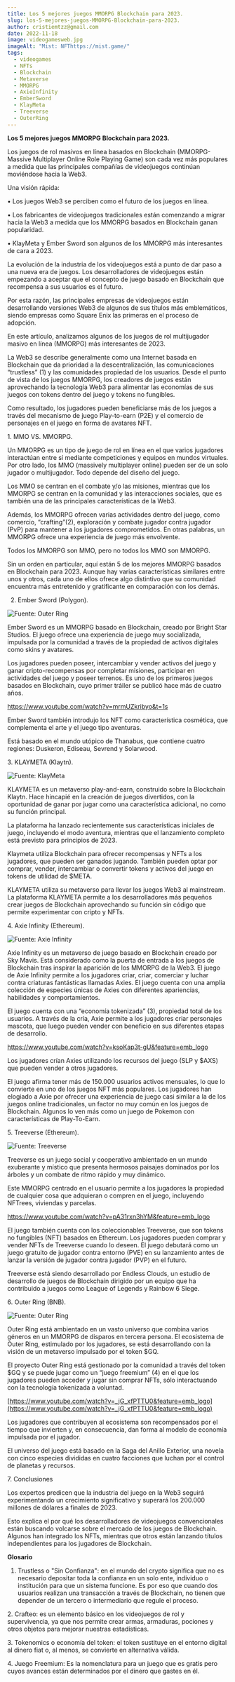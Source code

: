 ```yaml
---
title: Los 5 mejores juegos MMORPG Blockchain para 2023.
slug: los-5-mejores-juegos-MMORPG-Blockchain-para-2023.
author: cristiemtzz@gmail.com
date: 2022-11-18
image: videogamesweb.jpg
imageAlt: "Mist: NFThttps://mist.game/"
tags:
  - videogames
  - NFTs
  - Blockchain
  - Metaverse
  - MMORPG
  - AxieInfinity
  - EmberSword
  - KlayMeta
  - Treeverse
  - OuterRing
---
```

**Los 5 mejores juegos MMORPG Blockchain para 2023.**

Los juegos de rol masivos en línea basados en Blockchain (MMORPG- Massive Multiplayer Online Role Playing Game) son cada vez más populares a medida que las principales compañías de videojuegos continúan moviéndose hacia la Web3.

Una visión rápida:

•	Los juegos Web3 se perciben como el futuro de los juegos en línea.

•	Los fabricantes de videojuegos tradicionales están comenzando a migrar hacia la Web3 a medida que los MMORPG basados en Blockchain ganan popularidad.

•	KlayMeta y Ember Sword son algunos de los MMORPG más interesantes de cara a 2023.

   La evolución de la industria de los videojuegos está a punto de dar paso a una nueva era de juegos. Los desarrolladores de videojuegos están empezando a aceptar que el concepto de juego basado en Blockchain que recompensa a sus usuarios es el futuro.

Por esta razón, las principales empresas de videojuegos están desarrollando versiones Web3 de algunos de sus títulos más emblemáticos, siendo empresas como Square Enix las primeras en el proceso de adopción. 

En este artículo, analizamos algunos de los juegos de rol multijugador masivo en línea (MMORPG) más interesantes de 2023.

La Web3 se describe generalmente como una Internet basada en Blockchain que da prioridad a la descentralización, las comunicaciones “trustless” (1) y las comunidades propiedad de los usuarios. Desde el punto de vista de los juegos MMORPG, los creadores de juegos están aprovechando la tecnología Web3 para alimentar las economías de sus juegos con tokens dentro del juego y tokens no fungibles.

Como resultado, los jugadores pueden beneficiarse más de los juegos a través del mecanismo de juego Play-to-earn (P2E) y el comercio de personajes en el juego en forma de avatares NFT.

1﻿. MMO VS. MMORPG.

Un MMORPG es un tipo de juego de rol en línea en el que varios jugadores interactúan entre sí mediante competiciones y equipos en mundos virtuales. Por otro lado, los MMO (massively multiplayer online) pueden ser de un solo jugador o multijugador. Todo depende del diseño del juego.

Los MMO se centran en el combate y/o las misiones, mientras que los MMORPG se centran en la comunidad y las interacciones sociales, que es también una de las principales características de la Web3. 

Además, los MMORPG ofrecen varias actividades dentro del juego, como comercio, “crafting”(2), exploración y combate jugador contra jugador (PvP) para mantener a los jugadores comprometidos. En otras palabras, un MMORPG ofrece una experiencia de juego más envolvente.

Todos los MMORPG son MMO, pero no todos los MMO son MMORPG.

Sin un orden en particular, aquí están 5 de los mejores MMORPG basados en Blockchain para 2023. Aunque hay varias características similares entre unos y otros, cada uno de ellos ofrece algo distintivo que su comunidad encuentra más entretenido y gratificante en comparación con los demás.

2. Ember Sword (Polygon). 

![Fuente: Outer Ring](ember-sword.jpg "Fuente: Outer Ring")

Ember Sword es un MMORPG basado en Blockchain, creado por Bright Star Studios. El juego ofrece una experiencia de juego muy socializada, impulsada por la comunidad a través de la propiedad de activos digitales como skins y avatares.

Los jugadores pueden poseer, intercambiar y vender activos del juego y ganar cripto-recompensas por completar misiones, participar en actividades del juego y poseer terrenos. Es uno de los primeros juegos basados en Blockchain, cuyo primer tráiler se publicó hace más de cuatro años.

<https://www.youtube.com/watch?v=mrmUZkribyo&t=1s>

Ember Sword también introdujo los NFT como característica cosmética, que complementa el arte y el juego tipo aventuras.

Está basado en el mundo utópico de Thanabus, que contiene cuatro regiones: Duskeron, Ediseau, Sevrend y Solarwood.

3﻿. KLAYMETA (Klaytn).

![Fuente: KlayMeta](klaymeta.jpg "Fuente: KlayMeta")

KLAYMETA es un metaverso play-and-earn, construido sobre la Blockchain Klaytn. Hace hincapié en la creación de juegos divertidos, con la oportunidad de ganar por jugar como una característica adicional, no como su función principal.

La plataforma ha lanzado recientemente sus características iniciales de juego, incluyendo el modo aventura, mientras que el lanzamiento completo está previsto para principios de 2023.

Klaymeta utiliza Blockchain para ofrecer recompensas y NFTs a los jugadores, que pueden ser ganados jugando. También pueden optar por comprar, vender, intercambiar o convertir tokens y activos del juego en tokens de utilidad de $META.

KLAYMETA utiliza su metaverso para llevar los juegos Web3 al mainstream. La plataforma KLAYMETA permite a los desarrolladores más pequeños crear juegos de Blockchain aprovechando su función sin código que permite experimentar con cripto y NFTs.

4﻿. Axie Infinity (Ethereum).

![Fuente: Axie Infinity](axie-infinity.jpg "Fuente: Axie Infinity")

Axie Infinity es un metaverso de juego basado en Blockchain creado por Sky Mavis. Está considerado como la puerta de entrada a los juegos de Blockchain tras inspirar la aparición de los MMORPG de la Web3. El juego de Axie Infinity permite a los jugadores criar, criar, comerciar y luchar contra criaturas fantásticas llamadas Axies. El juego cuenta con una amplia colección de especies únicas de Axies con diferentes apariencias, habilidades y comportamientos.

El juego cuenta con una “economía tokenizada” (3), propiedad total de los usuarios. A través de la cría, Axie permite a los jugadores criar personajes mascota, que luego pueden vender con beneficio en sus diferentes etapas de desarrollo.

<https://www.youtube.com/watch?v=ksoKap3t-gU&feature=emb_logo>

Los jugadores crían Axies utilizando los recursos del juego (SLP y $AXS) que pueden vender a otros jugadores.

El juego afirma tener más de 150.000 usuarios activos mensuales, lo que lo convierte en uno de los juegos NFT más populares. Los jugadores han elogiado a Axie por ofrecer una experiencia de juego casi similar a la de los juegos online tradicionales, un factor no muy común en los juegos de Blockchain. Algunos lo ven más como un juego de Pokemon con características de Play-To-Earn.

5﻿. Treeverse (Ethereum).

![Fuente: Treeverse](treeverse.jpg "Fuente: Treeverse")

Treeverse es un juego social y cooperativo ambientado en un mundo exuberante y místico que presenta hermosos paisajes dominados por los árboles y un combate de ritmo rápido y muy dinámico. 

Este MMORPG centrado en el usuario permite a los jugadores la propiedad de cualquier cosa que adquieran o compren en el juego, incluyendo NFTrees, viviendas y parcelas.

<https://www.youtube.com/watch?v=pA31rxn3hYM&feature=emb_logo>

El juego también cuenta con los coleccionables Treeverse, que son tokens no fungibles (NFT) basados en Ethereum. Los jugadores pueden comprar y vender NFTs de Treeverse cuando lo deseen. El juego debutará como un juego gratuito de jugador contra entorno (PVE) en su lanzamiento antes de lanzar la versión de jugador contra jugador (PVP) en el futuro.

Treeverse está siendo desarrollado por Endless Clouds, un estudio de desarrollo de juegos de Blockchain dirigido por un equipo que ha contribuido a juegos como League of Legends y Rainbow 6 Siege.

6﻿. Outer Ring (BNB).

![Fuente: Outer Ring](outer-ring.jpg "Fuente: Outer Ring")

Outer Ring está ambientado en un vasto universo que combina varios géneros en un MMORPG de disparos en tercera persona. El ecosistema de Outer Ring, estimulado por los jugadores, se está desarrollando con la visión de un metaverso impulsado por el token $GQ. 

El proyecto Outer Ring está gestionado por la comunidad a través del token $GQ y se puede jugar como un “juego freemium” (4) en el que los jugadores pueden acceder y jugar sin comprar NFTs, sólo interactuando con la tecnología tokenizada a voluntad. 

[https://www.youtube.com/watch?v=_jG_xfPTTU0&feature=emb_logo](https://www.youtube.com/watch?v=_jG_xfPTTU0&feature=emb_logo)

Los jugadores que contribuyen al ecosistema son recompensados por el tiempo que invierten y, en consecuencia, dan forma al modelo de economía impulsada por el jugador.

El universo del juego está basado en la Saga del Anillo Exterior, una novela con cinco especies divididas en cuatro facciones que luchan por el control de planetas y recursos.

7﻿. Conclusiones

Los expertos predicen que la industria del juego en la Web3 seguirá experimentando un crecimiento significativo y superará los 200.000 millones de dólares a finales de 2023.

Esto explica el por qué los desarrolladores de videojuegos convencionales están buscando volcarse sobre el mercado de los juegos de Blockchain. Algunos han integrado los NFTs, mientras que otros están lanzando títulos independientes para los jugadores de Blockchain.



**G﻿losario**

1. Trustless o "Sin Confianza": en el mundo del crypto significa que no es necesario depositar toda la confianza en un solo ente, individuo o institución para que un sistema funcione. Es por eso que cuando dos usuarios realizan una transacción a través de Blockchain, no tienen que depender de un tercero o intermediario que regule el proceso.

2﻿. Crafteo: es un elemento básico en los videojuegos de rol y supervivencia, ya que nos permite crear armas, armaduras, pociones y otros objetos para mejorar nuestras estadísticas.

3﻿. Tokenomics o economía del token: el token sustituye en el entorno digital al dinero fiat o, al menos, se convierte en alternativa válida.

4﻿. Juego Freemium: Es la nomenclatura para un juego que es gratis pero cuyos avances están determinados por el dinero que gastes en él.
